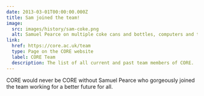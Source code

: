 ```yaml
---
date: 2013-03-01T00:00:00.000Z
title: Sam joined the team!
image:
  src: images/history/sam-coke.png
  alt: Samuel Pearce on multiple coke cans and bottles, computers and technology logos
link:
  href: https://core.ac.uk/team
  type: Page on the CORE website
  label: CORE Team
  description: The list of all current and past team members of CORE.
---
```

CORE would never be CORE without Samuel Pearce who gorgeously joined the team working for a better future for all.
